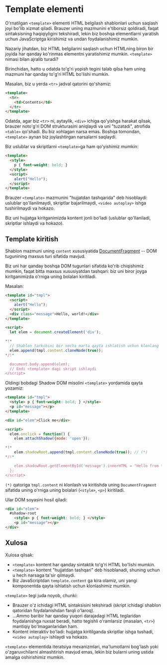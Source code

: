 
# Template elementi

O'rnatilgan `<template>` elementi HTML belgilash shablonlari uchun saqlash joyi bo'lib xizmat qiladi. Brauzer uning mazmunini e'tiborsiz qoldiradi, faqat sintaksisning haqiqiyligini tekshiradi, lekin biz boshqa elementlarni yaratish uchun JavaScriptga kirishimiz va undan foydalanishimiz mumkin.

Nazariy jihatdan, biz HTML belgilarini saqlash uchun HTMLning biron bir joyida har qanday ko'rinmas elementni yaratishimiz mumkin. `<template>` nimasi bilan ajralib turadi?

Birinchidan, hatto u odatda to'g'ri yopish tegini talab qilsa ham uning mazmuni har qanday to'g'ri HTML bo'lishi mumkin.

Masalan, biz u yerda `<tr>` jadval qatorini qo'shamiz:
```html
<template>
  <tr>
    <td>Contents</td>
  </tr>
</template>
```

Odatda, agar biz `<tr>` ni, aytaylik, `<div>` ichiga qo'yishga harakat qilsak, brauzer noto'g'ri DOM strukturasini aniqlaydi va uni "tuzatadi", atrofida `<table>` qo'shadi. Bu biz xohlagan narsa emas. Boshqa tomondan, `<template>` aynan biz joylashtirgan narsalarni saqlaydi.

Biz uslublar va skriptlarni `<template>`ga ham qo'yishimiz mumkin:

```html
<template>
  <style>
    p { font-weight: bold; }
  </style>
  <script>
    alert("Hello");
  </script>
</template>
```

Brauzer `<template>` mazmunini "hujjatdan tashqarida" deb hisoblaydi: uslublar qo'llanilmaydi, skriptlar bajarilmaydi, `<video autoplay>` ishga tushirilmaydi va hokazo.

Biz uni hujjatga kiritganimizda kontent jonli bo'ladi (uslublar qo'llaniladi, skriptlar ishlaydi va hokazo).

## Template kiritish

Shablon mazmuni uning `content` xususiyatida [DocumentFragment](info:modifying-document#document-fragment) -- DOM tugunining maxsus turi sifatida mavjud.

Biz uni har qanday boshqa DOM tugunlari sifatida ko'rib chiqishimiz mumkin, faqat bitta maxsus xususiyatdan tashqari: biz uni biror joyga kiritganimizda o'rniga uning bolalari kiritiladi.

Masalan:

```html run
<template id="tmpl">
  <script>
    alert("Hello");
  </script>
  <div class="message">Hello, world!</div>
</template>

<script>
  let elem = document.createElement('div');

*!*
  // Shablon tarkibini bir necha marta qayta ishlatish uchun klonlang
  elem.append(tmpl.content.cloneNode(true));
*/!*

  document.body.append(elem);
  // Endi <template> dagi skript ishlaydi
</script>
```

Oldingi bobdagi Shadow DOM misolini `<template>` yordamida qayta yozamiz:

```html run untrusted autorun="no-epub" height=60
<template id="tmpl">
  <style> p { font-weight: bold; } </style>
  <p id="message"></p>
</template>

<div id="elem">Click me</div>

<script>
  elem.onclick = function() {
    elem.attachShadow({mode: 'open'});

*!*
    elem.shadowRoot.append(tmpl.content.cloneNode(true)); // (*)
*/!*

    elem.shadowRoot.getElementById('message').innerHTML = "Hello from the shadows!";
  };
</script>
```

`(*)` qatoriga `tmpl.content` ni klonlash va kiritishda uning `DocumentFragment` sifatida uning o'rniga uning bolalari (`<style>`, `<p>`) kiritiladi.

Ular DOM soyasini hosil qiladi:

```html
<div id="elem">
  #shadow-root
    <style> p { font-weight: bold; } </style>
    <p id="message"></p>
</div>
```

## Xulosa

Xulosa qilsak:

- `<template>` kontent har qanday sintaktik to'g'ri HTML bo'lishi mumkin.
- `<template>` kontent "hujjatdan tashqari" deb hisoblanadi, shuning uchun u hech narsaga ta'sir qilmaydi.
- Biz JavaScriptdan `template.content` ga kira olamiz, uni yangi komponentda qayta ishlatish uchun klonlashimiz mumkin.

`<template>` tegi juda noyob, chunki:

- Brauzer o'z ichidagi HTML sintaksisini tekshiradi (skript ichidagi shablon qatoridan foydalanishdan farqli o'laroq).
- ...Ammo baribir har qanday yuqori darajadagi HTML teglaridan foydalanishga ruxsat beradi, hatto tegishli o'ramlarsiz (masalan, `<tr>`) mantiqiy bo'lmaganlaridan ham.
- Kontent interaktiv bo'ladi: hujjatga kiritilganda skriptlar ishga tushadi, `<video autoplay>` ishlaydi va hokazo.

`<template>` elementida iteratsiya mexanizmlari, ma'lumotlarni bog'lash yoki o'zgaruvchilarni almashtirish mavjud emas, lekin biz bularni uning ustida amalga oshirishimiz mumkin.
